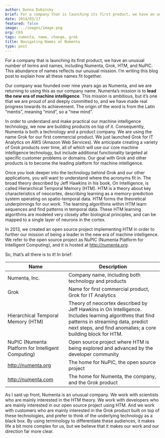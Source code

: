 ```yaml
---
author: Donna Dubinsky
brief: For a company that is launching its first product, we have an unusual number of terms and names, including Numenta, Grok, HTM, and NuPIC. This abundance of names reflects our unusual mission.
date: 2014/03/17
featured: false
image: ../images/image.png
org: CEO
tags: numenta, name, change, grok
title: Navigating Names at Numenta
type: post
---
```


For a company that is launching its first product, we have an unusual number of
terms and names, including Numenta, Grok, HTM, and NuPIC. This abundance of
names reflects our unusual mission. I’m writing this blog post to explain how
all these names fit together.

Our company was founded over nine years ago as Numenta, and we are returning to
using this as our company name. Numenta’s mission is to **lead the new era of
machine intelligence**. This mission is ambitious, but it’s one that we are proud
of and deeply committed to, and we have made real progress towards its
achievement. The origin of the word is from the Latin “mentis”, meaning “mind”,
so a “new mind”.

In order to understand and make practical our machine intelligence technology,
we now are building products on top of it. Consequently, Numenta is both a
technology and a product company. We are using the name Grok for our first
commercial product. We just launched Grok for IT Analytics on AWS (Amazon Web
Services). We anticipate creating a variety of Grok products over time, all of
which will use our core machine intelligence technology, but include additional
functionality targeted at specific customer problems or domains. Our goal with
Grok and other products is to become the leading platform for machine
intelligence.

Once you look deeper into the technology behind Grok and our other applications,
you will want to understand where the acronyms fit in. The broad theory
described by Jeff Hawkins in his book, On Intelligence, is called Hierarchical
Temporal Memory (HTM). HTM is a theory about key characteristics of neocortex,
describing learning as a memory-prediction system operating on spatio-temporal
data. HTM forms the theoretical underpinnings for our work. The learning
algorithms within HTM learn sequences and find patterns in temporal data. These
HTM learning algorithms are modeled very closely after biological principles,
and can be mapped to a single layer of neurons in the cortex.

In 2013, we created an open source project implementing HTM in order to further
our mission of being a leader in the new era of machine intelligence. We refer
to the open source project as NuPIC (Numenta Platform for Intelligent
Computing), and it is hosted at http://numenta.org.

So, that’s all there is to it! In brief:

| Name | Description |
| ---- | ----------- |
| Numenta, Inc. | Company name, including both technology and products |
| Grok | Name for first commercial product, Grok for IT Analytics |
| Hierarchical Temporal Memory (HTM) | Theory of neocortex described by Jeff Hawkins in On Intelligence.  Includes learning algorithms that find patterns in streaming data, predict next steps, and find anomalies; a core building block for HTM. |
| NuPIC (Numenta Platform for Intelligent Computing) | Open source project where HTM is being explored and advanced by the developer community |
| http://numenta.org | The home for NuPIC, the open source project |
| http://numenta.com | The home for Numenta, the company, and the Grok product |

As I said up front, Numenta is an unusual company. We work with scientists who
are mainly interested in the HTM theory. We work with developers who are mainly
interested in our open source project using HTM. And we work with customers who
are mainly interested in the Grok product built on top of these technologies,
and prefer to think of the underlying technology as a black box. By using
terminology to differentiate these audiences, it makes life a bit more complex
for us, but we believe that it makes our work and our direction far more clear.
